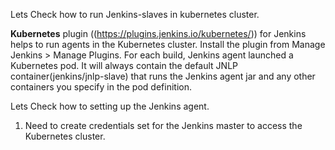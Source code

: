 Lets Check how to run Jenkins-slaves in kubernetes cluster.


  **Kubernetes** plugin ((https://plugins.jenkins.io/kubernetes/)) for Jenkins helps to run agents in the Kubernetes cluster. Install the plugin from Manage Jenkins > Manage Plugins.
For each build, Jenkins agent launched a Kubernetes pod. It will always contain the default JNLP container(jenkins/jnlp-slave) that runs the Jenkins agent jar and any other 
containers you specify in the pod definition. 

Lets Check how to setting up the Jenkins agent.

1. Need to create credentials set for the Jenkins master to access the Kubernetes cluster.  
